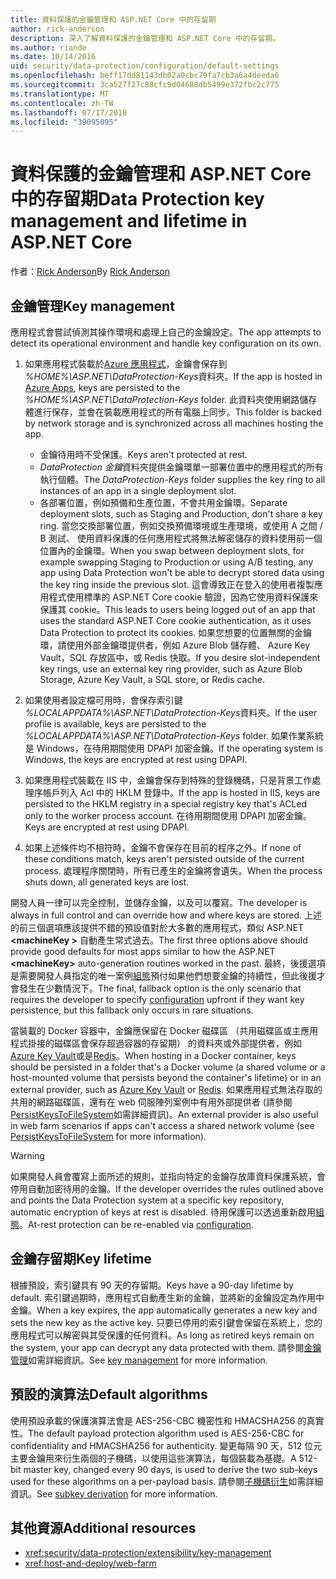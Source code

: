 ```yaml
---
title: 資料保護的金鑰管理和 ASP.NET Core 中的存留期
author: rick-anderson
description: 深入了解資料保護的金鑰管理和 ASP.NET Core 中的存留期。
ms.author: riande
ms.date: 10/14/2016
uid: security/data-protection/configuration/default-settings
ms.openlocfilehash: beff17dd81143db02a0cbc79fa7cb3a6a4deeda6
ms.sourcegitcommit: 3ca527f27c88cfc9d04688db5499e372fbc2c775
ms.translationtype: MT
ms.contentlocale: zh-TW
ms.lasthandoff: 07/17/2018
ms.locfileid: "39095095"
---
```

# <a name="data-protection-key-management-and-lifetime-in-aspnet-core"></a><span data-ttu-id="240cb-103">資料保護的金鑰管理和 ASP.NET Core 中的存留期</span><span class="sxs-lookup"><span data-stu-id="240cb-103">Data Protection key management and lifetime in ASP.NET Core</span></span>

<span data-ttu-id="240cb-104">作者：[Rick Anderson](https://twitter.com/RickAndMSFT)</span><span class="sxs-lookup"><span data-stu-id="240cb-104">By [Rick Anderson](https://twitter.com/RickAndMSFT)</span></span>

## <a name="key-management"></a><span data-ttu-id="240cb-105">金鑰管理</span><span class="sxs-lookup"><span data-stu-id="240cb-105">Key management</span></span>

<span data-ttu-id="240cb-106">應用程式會嘗試偵測其操作環境和處理上自己的金鑰設定。</span><span class="sxs-lookup"><span data-stu-id="240cb-106">The app attempts to detect its operational environment and handle key configuration on its own.</span></span>

1. <span data-ttu-id="240cb-107">如果應用程式裝載於[Azure 應用程式](https://azure.microsoft.com/services/app-service/)，金鑰會保存到 *%HOME%\ASP.NET\DataProtection-Keys*資料夾。</span><span class="sxs-lookup"><span data-stu-id="240cb-107">If the app is hosted in [Azure Apps](https://azure.microsoft.com/services/app-service/), keys are persisted to the *%HOME%\ASP.NET\DataProtection-Keys* folder.</span></span> <span data-ttu-id="240cb-108">此資料夾使用網路儲存體進行保存，並會在裝載應用程式的所有電腦上同步。</span><span class="sxs-lookup"><span data-stu-id="240cb-108">This folder is backed by network storage and is synchronized across all machines hosting the app.</span></span>
   * <span data-ttu-id="240cb-109">金鑰待用時不受保護。</span><span class="sxs-lookup"><span data-stu-id="240cb-109">Keys aren't protected at rest.</span></span>
   * <span data-ttu-id="240cb-110">*DataProtection 金鑰*資料夾提供金鑰環單一部署位置中的應用程式的所有執行個體。</span><span class="sxs-lookup"><span data-stu-id="240cb-110">The *DataProtection-Keys* folder supplies the key ring to all instances of an app in a single deployment slot.</span></span>
   * <span data-ttu-id="240cb-111">各部署位置，例如預備和生產位置，不會共用金鑰環。</span><span class="sxs-lookup"><span data-stu-id="240cb-111">Separate deployment slots, such as Staging and Production, don't share a key ring.</span></span> <span data-ttu-id="240cb-112">當您交換部署位置，例如交換預備環境或生產環境，或使用 A 之間 / B 測試、 使用資料保護的任何應用程式將無法解密儲存的資料使用前一個位置內的金鑰環。</span><span class="sxs-lookup"><span data-stu-id="240cb-112">When you swap between deployment slots, for example swapping Staging to Production or using A/B testing, any app using Data Protection won't be able to decrypt stored data using the key ring inside the previous slot.</span></span> <span data-ttu-id="240cb-113">這會導致正在登入的使用者複製應用程式使用標準的 ASP.NET Core cookie 驗證，因為它使用資料保護來保護其 cookie。</span><span class="sxs-lookup"><span data-stu-id="240cb-113">This leads to users being logged out of an app that uses the standard ASP.NET Core cookie authentication, as it uses Data Protection to protect its cookies.</span></span> <span data-ttu-id="240cb-114">如果您想要的位置無關的金鑰環，請使用外部金鑰環提供者，例如 Azure Blob 儲存體、 Azure Key Vault，SQL 存放區中，或 Redis 快取。</span><span class="sxs-lookup"><span data-stu-id="240cb-114">If you desire slot-independent key rings, use an external key ring provider, such as Azure Blob Storage, Azure Key Vault, a SQL store, or Redis cache.</span></span>

1. <span data-ttu-id="240cb-115">如果使用者設定檔可用時，會保存索引鍵 *%LOCALAPPDATA%\ASP.NET\DataProtection-Keys*資料夾。</span><span class="sxs-lookup"><span data-stu-id="240cb-115">If the user profile is available, keys are persisted to the *%LOCALAPPDATA%\ASP.NET\DataProtection-Keys* folder.</span></span> <span data-ttu-id="240cb-116">如果作業系統是 Windows，在待用期間使用 DPAPI 加密金鑰。</span><span class="sxs-lookup"><span data-stu-id="240cb-116">If the operating system is Windows, the keys are encrypted at rest using DPAPI.</span></span>

1. <span data-ttu-id="240cb-117">如果應用程式裝載在 IIS 中，金鑰會保存到特殊的登錄機碼，只是背景工作處理序帳戶列入 Acl 中的 HKLM 登錄中。</span><span class="sxs-lookup"><span data-stu-id="240cb-117">If the app is hosted in IIS, keys are persisted to the HKLM registry in a special registry key that's ACLed only to the worker process account.</span></span> <span data-ttu-id="240cb-118">在待用期間使用 DPAPI 加密金鑰。</span><span class="sxs-lookup"><span data-stu-id="240cb-118">Keys are encrypted at rest using DPAPI.</span></span>

1. <span data-ttu-id="240cb-119">如果上述條件均不相符時，金鑰不會保存在目前的程序之外。</span><span class="sxs-lookup"><span data-stu-id="240cb-119">If none of these conditions match, keys aren't persisted outside of the current process.</span></span> <span data-ttu-id="240cb-120">處理程序關閉時，所有已產生的金鑰將會遺失。</span><span class="sxs-lookup"><span data-stu-id="240cb-120">When the process shuts down, all generated keys are lost.</span></span>

<span data-ttu-id="240cb-121">開發人員一律可以完全控制，並儲存金鑰，以及可以覆寫。</span><span class="sxs-lookup"><span data-stu-id="240cb-121">The developer is always in full control and can override how and where keys are stored.</span></span> <span data-ttu-id="240cb-122">上述的前三個選項應該提供不錯的預設值對於大多數的應用程式，類似 ASP.NET  **\<machineKey >** 自動產生常式過去。</span><span class="sxs-lookup"><span data-stu-id="240cb-122">The first three options above should provide good defaults for most apps similar to how the ASP.NET **\<machineKey>** auto-generation routines worked in the past.</span></span> <span data-ttu-id="240cb-123">最終，後援選項是需要開發人員指定的唯一案例[組態](xref:security/data-protection/configuration/overview)預付如果他們想要金鑰的持續性，但此後援才會發生在少數情況下。</span><span class="sxs-lookup"><span data-stu-id="240cb-123">The final, fallback option is the only scenario that requires the developer to specify [configuration](xref:security/data-protection/configuration/overview) upfront if they want key persistence, but this fallback only occurs in rare situations.</span></span>

<span data-ttu-id="240cb-124">當裝載的 Docker 容器中，金鑰應保留在 Docker 磁碟區 （共用磁碟區或主應用程式掛接的磁碟區會保存超過容器的存留期） 的資料夾或外部提供者，例如[Azure Key Vault](https://azure.microsoft.com/services/key-vault/)或是[Redis](https://redis.io/)。</span><span class="sxs-lookup"><span data-stu-id="240cb-124">When hosting in a Docker container, keys should be persisted in a folder that's a Docker volume (a shared volume or a host-mounted volume that persists beyond the container's lifetime) or in an external provider, such as [Azure Key Vault](https://azure.microsoft.com/services/key-vault/) or [Redis](https://redis.io/).</span></span> <span data-ttu-id="240cb-125">如果應用程式無法存取的共用的網路磁碟區，還有在 web 伺服陣列案例中有用外部提供者 (請參閱[PersistKeysToFileSystem](xref:security/data-protection/configuration/overview#persistkeystofilesystem)如需詳細資訊)。</span><span class="sxs-lookup"><span data-stu-id="240cb-125">An external provider is also useful in web farm scenarios if apps can't access a shared network volume (see [PersistKeysToFileSystem](xref:security/data-protection/configuration/overview#persistkeystofilesystem) for more information).</span></span>

> [!WARNING]
> <span data-ttu-id="240cb-126">如果開發人員會覆寫上面所述的規則，並指向特定的金鑰存放庫資料保護系統，會停用自動加密待用的金鑰。</span><span class="sxs-lookup"><span data-stu-id="240cb-126">If the developer overrides the rules outlined above and points the Data Protection system at a specific key repository, automatic encryption of keys at rest is disabled.</span></span> <span data-ttu-id="240cb-127">待用保護可以透過重新啟用[組態](xref:security/data-protection/configuration/overview)。</span><span class="sxs-lookup"><span data-stu-id="240cb-127">At-rest protection can be re-enabled via [configuration](xref:security/data-protection/configuration/overview).</span></span>

## <a name="key-lifetime"></a><span data-ttu-id="240cb-128">金鑰存留期</span><span class="sxs-lookup"><span data-stu-id="240cb-128">Key lifetime</span></span>

<span data-ttu-id="240cb-129">根據預設，索引鍵具有 90 天的存留期。</span><span class="sxs-lookup"><span data-stu-id="240cb-129">Keys have a 90-day lifetime by default.</span></span> <span data-ttu-id="240cb-130">索引鍵過期時，應用程式自動產生新的金鑰，並將新的金鑰設定為作用中金鑰。</span><span class="sxs-lookup"><span data-stu-id="240cb-130">When a key expires, the app automatically generates a new key and sets the new key as the active key.</span></span> <span data-ttu-id="240cb-131">只要已停用的索引鍵會保留在系統上，您的應用程式可以解密與其受保護的任何資料。</span><span class="sxs-lookup"><span data-stu-id="240cb-131">As long as retired keys remain on the system, your app can decrypt any data protected with them.</span></span> <span data-ttu-id="240cb-132">請參閱[金鑰管理](xref:security/data-protection/implementation/key-management#key-expiration-and-rolling)如需詳細資訊。</span><span class="sxs-lookup"><span data-stu-id="240cb-132">See [key management](xref:security/data-protection/implementation/key-management#key-expiration-and-rolling) for more information.</span></span>

## <a name="default-algorithms"></a><span data-ttu-id="240cb-133">預設的演算法</span><span class="sxs-lookup"><span data-stu-id="240cb-133">Default algorithms</span></span>

<span data-ttu-id="240cb-134">使用預設承載的保護演算法會是 AES-256-CBC 機密性和 HMACSHA256 的真實性。</span><span class="sxs-lookup"><span data-stu-id="240cb-134">The default payload protection algorithm used is AES-256-CBC for confidentiality and HMACSHA256 for authenticity.</span></span> <span data-ttu-id="240cb-135">變更每隔 90 天，512 位元主要金鑰用來衍生兩個的子機碼，以使用這些演算法，每個裝載為基礎。</span><span class="sxs-lookup"><span data-stu-id="240cb-135">A 512-bit master key, changed every 90 days, is used to derive the two sub-keys used for these algorithms on a per-payload basis.</span></span> <span data-ttu-id="240cb-136">請參閱[子機碼衍生](xref:security/data-protection/implementation/subkeyderivation#additional-authenticated-data-and-subkey-derivation)如需詳細資訊。</span><span class="sxs-lookup"><span data-stu-id="240cb-136">See [subkey derivation](xref:security/data-protection/implementation/subkeyderivation#additional-authenticated-data-and-subkey-derivation) for more information.</span></span>

## <a name="additional-resources"></a><span data-ttu-id="240cb-137">其他資源</span><span class="sxs-lookup"><span data-stu-id="240cb-137">Additional resources</span></span>

* <xref:security/data-protection/extensibility/key-management>
* <xref:host-and-deploy/web-farm>
